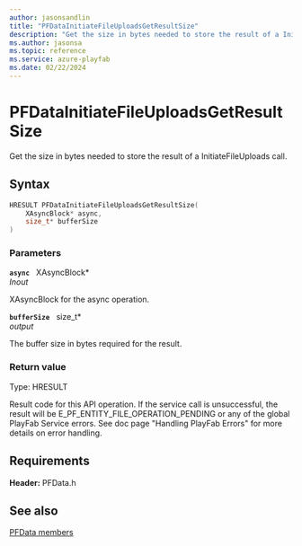 ```yaml
---
author: jasonsandlin
title: "PFDataInitiateFileUploadsGetResultSize"
description: "Get the size in bytes needed to store the result of a InitiateFileUploads call."
ms.author: jasonsa
ms.topic: reference
ms.service: azure-playfab
ms.date: 02/22/2024
---
```


# PFDataInitiateFileUploadsGetResultSize  

Get the size in bytes needed to store the result of a InitiateFileUploads call.  

## Syntax  
  
```cpp
HRESULT PFDataInitiateFileUploadsGetResultSize(  
    XAsyncBlock* async,  
    size_t* bufferSize  
)  
```  
  
### Parameters  
  
**`async`** &nbsp; XAsyncBlock*  
*_Inout_*  
  
XAsyncBlock for the async operation.  
  
**`bufferSize`** &nbsp; size_t*  
*output*  
  
The buffer size in bytes required for the result.  
  
  
### Return value
Type: HRESULT
  
Result code for this API operation. If the service call is unsuccessful, the result will be E_PF_ENTITY_FILE_OPERATION_PENDING or any of the global PlayFab Service errors. See doc page "Handling PlayFab Errors" for more details on error handling.
  
  
## Requirements  
  
**Header:** PFData.h
  
## See also  
[PFData members](../pfdata_members.md)  

  
  
